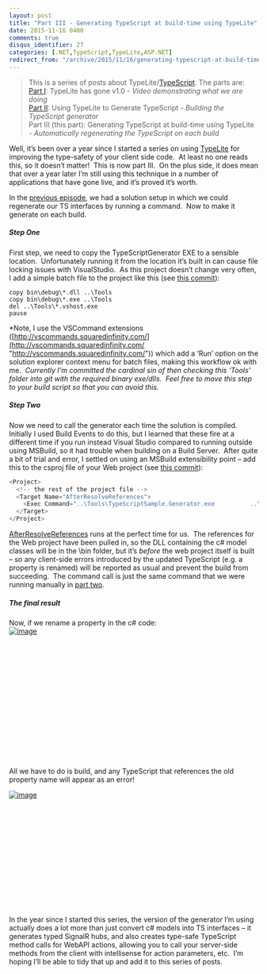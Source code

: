 ```yaml
---
layout: post
title: "Part III - Generating TypeScript at build-time using TypeLite"
date: 2015-11-16 0400
comments: true
disqus_identifier: 27
categories: [.NET,TypeScript,TypeLite,ASP.NET]
redirect_from: "/archive/2015/11/16/generating-typescript-at-build-time-using-typelite.aspx/"
---
```

> This is a series of posts about
> TypeLite/[TypeScript](http://www.typescriptlang.org/). The parts are:
> \
> [Part
> I](http://blog.simonlovely.com/archive/2014/11/07/typelite-has-gone-v1.0.aspx):
> TypeLite has gone v1.0 *- Video demonstrating what we are doing* \
> [Part
> II](http://blog.simonlovely.com/archive/2014/11/09/using-typelite-to-generate-typescript.aspx):
> Using TypeLite to Generate TypeScript *- Building the TypeScript
> generator* \
> Part III (this part): Generating TypeScript at build-time using
> TypeLite *- Automatically regenerating the TypeScript on each build*

Well, it’s been over a year since I started a series on using
[TypeLite](http://type.litesolutions.net/) for improving the type-safety
of your client side code.  At least no one reads this, so it doesn’t
matter!  This is now part III.  On the plus side, it does mean that over
a year later I’m still using this technique in a number of applications
that have gone live, and it’s proved it’s worth.

In the [previous
episode](http://blog.simonlovely.com/archive/2014/11/09/using-typelite-to-generate-typescript.aspx),
we had a solution setup in which we could regenerate our TS interfaces
by running a command.  Now to make it generate on each build.

##### Step One

First step, we need to copy the TypeScriptGenerator EXE to a sensible
location.  Unfortunately running it from the location it’s built in can
cause file locking issues with VisualStudio.  As this project doesn’t
change very often, I add a simple batch file to the project like this
(see [this
commit](https://github.com/slovely/TypeScriptSample/commit/7a708dc8541899365bee0e1cdf37ff2fb004be1f)):

    copy bin\debug\*.dll ..\Tools
    copy bin\debug\*.exe ..\Tools
    del ..\Tools\*.vshost.exe
    pause

\*Note, I use the VSCommand extensions
([http://vscommands.squaredinfinity.com/](http://vscommands.squaredinfinity.com/ "http://vscommands.squaredinfinity.com/"))
which add a ‘Run’ option on the solution explorer context menu for batch
files, making this workflow ok with me.  *Currently I’m committed the
cardinal sin of then checking this ‘Tools’ folder into git with the
required binary exe/dlls.  Feel free to move this step to your build
script so that you can avoid this.*

##### Step Two

Now we need to call the generator each time the solution is compiled. 
Initially I used Build Events to do this, but I learned that these fire
at a different time if you run instead Visual Studio compared to running
outside using MSBuild, so it had trouble when building on a Build
Server.  After quite a bit of trial and error, I settled on using an
MSBuild extensibility point – add this to the csproj file of your Web
project (see [this
commit](https://github.com/slovely/TypeScriptSample/commit/000fdd37e1968e2ed12ad0b7965997cfb6cd15e5)):

```csharp
<Project>
  <!-- the rest of the project file -->
  <Target Name="AfterResolveReferences">
    <Exec Command="..\Tools\TypeScriptSample.Generator.exe          ..\TypeScriptSample.Models\bin\$(ConfigurationName)\TypeScriptSample.Models.dll          $(ProjectDir)App\server" WorkingDirectory="$(ProjectDir)" />
  </Target>
</Project> 
```

[AfterResolveReferences](https://msdn.microsoft.com/en-GB/library/ms366724.aspx)
runs at the perfect time for us.  The references for the Web project
have been pulled in, so the DLL containing the c\# model classes will be
in the \\bin folder, but it’s *before* the web project itself is built –
so any client-side errors introduced by the updated TypeScript (e.g. a
property is renamed) will be reported as usual and prevent the build
from succeeding.  The command call is just the same command that we were
running manually in [part
two](http://blog.simonlovely.com/archive/2014/11/09/using-typelite-to-generate-typescript.aspx).

##### The final result

Now, if we rename a property in the c\# code: \
[![image](http://blog.simonlovely.com/Images/LiveWriterUploaded/70167857f96f_EC01/image_thumb.png "image")](http://blog.simonlovely.com/Images/LiveWriterUploaded/70167857f96f_EC01/image.png)

 

 

 

 

 

 

 

\
 \
All we have to do is build, and any TypeScript that references the old
property name will appear as an error!

[![image](http://blog.simonlovely.com/Images/LiveWriterUploaded/70167857f96f_EC01/image_thumb_3.png "image")](http://blog.simonlovely.com/Images/LiveWriterUploaded/70167857f96f_EC01/image_3.png)

 

 

 

 

 

 

\
 \
In the year since I started this series, the version of the generator
I’m using actually does a lot more than just convert c\# models into TS
interfaces – it generates typed SignalR hubs, and also creates type-safe
TypeScript method calls for WebAPI actions, allowing you to call your
server-side methods from the client with intellisense for action
parameters, etc.  I’m hoping I’ll be able to tidy that up and add it to
this series of posts.

